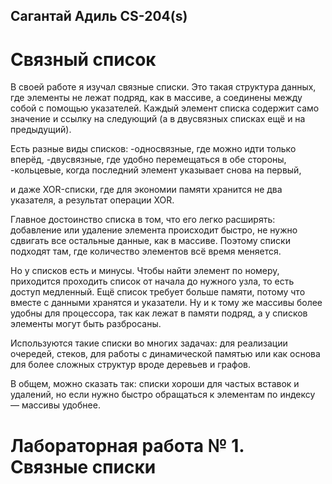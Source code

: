 ## Сагантай Адиль CS-204(s) 
# Связный список

В своей работе я изучал связные списки. Это такая структура данных, где элементы не лежат подряд, как в массиве, а соединены между собой с помощью указателей. Каждый элемент списка содержит само значение и ссылку на следующий (а в двусвязных списках ещё и на предыдущий).

Есть разные виды списков:
-односвязные, где можно идти только вперёд,
-двусвязные, где удобно перемещаться в обе стороны,
-кольцевые, когда последний элемент указывает снова на первый,

и даже XOR-списки, где для экономии памяти хранится не два указателя, а результат операции XOR.

Главное достоинство списка в том, что его легко расширять: добавление или удаление элемента происходит быстро, не нужно сдвигать все остальные данные, как в массиве. Поэтому списки подходят там, где количество элементов всё время меняется.

Но у списков есть и минусы. Чтобы найти элемент по номеру, приходится проходить список от начала до нужного узла, то есть доступ медленный. Ещё список требует больше памяти, потому что вместе с данными хранятся и указатели. Ну и к тому же массивы более удобны для процессора, так как лежат в памяти подряд, а у списков элементы могут быть разбросаны.

Используются такие списки во многих задачах: для реализации очередей, стеков, для работы с динамической памятью или как основа для более сложных структур вроде деревьев и графов.

В общем, можно сказать так: списки хороши для частых вставок и удалений, но если нужно быстро обращаться к элементам по индексу — массивы удобнее.

# Лабораторная работа № 1. Связные списки


